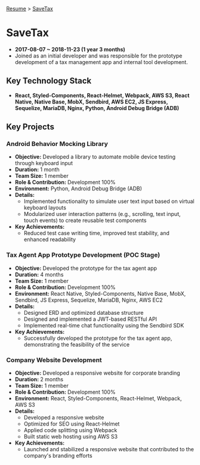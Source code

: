 [Resume](../README.md) &gt; [SaveTax](./2_savetax.md)

# SaveTax

- **2017-08-07 ~ 2018-11-23 (1 year 3 months)**
- Joined as an initial developer and was responsible for the prototype development of a tax management app and internal tool development.

## Key Technology Stack

- **React, Styled-Components, React-Helmet, Webpack, AWS S3, React Native, Native Base, MobX, Sendbird, AWS EC2, JS Express, Sequelize, MariaDB, Nginx, Python, Android Debug Bridge (ADB)**

## Key Projects

### Android Behavior Mocking Library

- **Objective:** Developed a library to automate mobile device testing through keyboard input
- **Duration:** 1 month
- **Team Size:** 1 member
- **Role & Contribution:** Development 100%
- **Environment:** Python, Android Debug Bridge (ADB)
- **Details:**
  - Implemented functionality to simulate user text input based on virtual keyboard layouts
  - Modularized user interaction patterns (e.g., scrolling, text input, touch events) to create reusable test components
- **Key Achievements:**
  - Reduced test case writing time, improved test stability, and enhanced readability

### Tax Agent App Prototype Development (POC Stage)

- **Objective:** Developed the prototype for the tax agent app
- **Duration:** 4 months
- **Team Size:** 1 member
- **Role & Contribution:** Development 100%
- **Environment:** React Native, Styled-Components, Native Base, MobX, Sendbird, JS Express, Sequelize, MariaDB, Nginx, AWS EC2
- **Details:**
  - Designed ERD and optimized database structure
  - Designed and implemented a JWT-based RESTful API
  - Implemented real-time chat functionality using the Sendbird SDK
- **Key Achievements:**
  - Successfully developed the prototype for the tax agent app, demonstrating the feasibility of the service

### Company Website Development

- **Objective:** Developed a responsive website for corporate branding
- **Duration:** 2 months
- **Team Size:** 1 member
- **Role & Contribution:** Development 100%
- **Environment:** React, Styled-Components, React-Helmet, Webpack, AWS S3
- **Details:**
  - Developed a responsive website
  - Optimized for SEO using React-Helmet
  - Applied code splitting using Webpack
  - Built static web hosting using AWS S3
- **Key Achievements:**
  - Launched and stabilized a responsive website that contributed to the company's branding efforts
